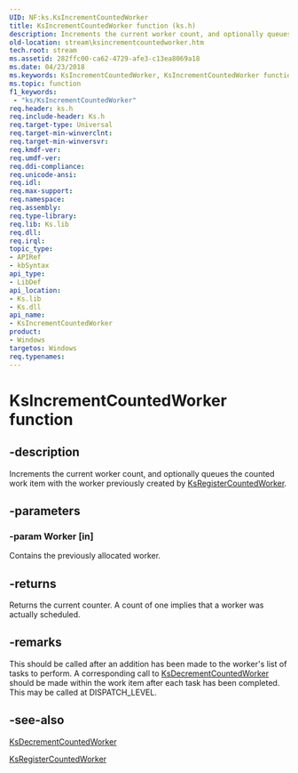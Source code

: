 ```yaml
---
UID: NF:ks.KsIncrementCountedWorker
title: KsIncrementCountedWorker function (ks.h)
description: Increments the current worker count, and optionally queues the counted work item with the worker previously created by KsRegisterCountedWorker.
old-location: stream\ksincrementcountedworker.htm
tech.root: stream
ms.assetid: 282ffc00-ca62-4729-afe3-c13ea8069a18
ms.date: 04/23/2018
ms.keywords: KsIncrementCountedWorker, KsIncrementCountedWorker function [Streaming Media Devices], ks/KsIncrementCountedWorker, ksfunc_14b63f3e-f634-4147-891b-111179462966.xml, stream.ksincrementcountedworker
ms.topic: function
f1_keywords:
 - "ks/KsIncrementCountedWorker"
req.header: ks.h
req.include-header: Ks.h
req.target-type: Universal
req.target-min-winverclnt: 
req.target-min-winversvr: 
req.kmdf-ver: 
req.umdf-ver: 
req.ddi-compliance: 
req.unicode-ansi: 
req.idl: 
req.max-support: 
req.namespace: 
req.assembly: 
req.type-library: 
req.lib: Ks.lib
req.dll: 
req.irql: 
topic_type:
- APIRef
- kbSyntax
api_type:
- LibDef
api_location:
- Ks.lib
- Ks.dll
api_name:
- KsIncrementCountedWorker
product:
- Windows
targetos: Windows
req.typenames: 
---
```


# KsIncrementCountedWorker function


## -description


Increments the current worker count, and optionally queues the counted work item with the worker previously created by <a href="https://docs.microsoft.com/windows-hardware/drivers/ddi/ks/nf-ks-ksregistercountedworker">KsRegisterCountedWorker</a>.


## -parameters




### -param Worker [in]

Contains the previously allocated worker.


## -returns



Returns the current counter. A count of one implies that a worker was actually scheduled.




## -remarks



This should be called after an addition has been made to the worker's list of tasks to perform. A corresponding call to <a href="https://docs.microsoft.com/windows-hardware/drivers/ddi/ks/nf-ks-ksdecrementcountedworker">KsDecrementCountedWorker</a> should be made within the work item after each task has been completed. This may be called at DISPATCH_LEVEL.




## -see-also




<a href="https://docs.microsoft.com/windows-hardware/drivers/ddi/ks/nf-ks-ksdecrementcountedworker">KsDecrementCountedWorker</a>



<a href="https://docs.microsoft.com/windows-hardware/drivers/ddi/ks/nf-ks-ksregistercountedworker">KsRegisterCountedWorker</a>
 

 

